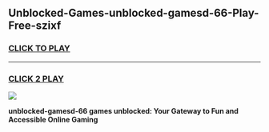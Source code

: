 
## Unblocked-Games-unblocked-gamesd-66-Play-Free-szixf
<h3>
<a href="https://premium76.site?title=unblocked-gamesd-66&ref=10A">CLICK TO PLAY</a></h3>
<hr>

<h3>
<a href="https://premium76.site?title=unblocked-gamesd-66&ref=10A">CLICK 2 PLAY</a>
  
</h3>

<a href="https://premium76.site?title=unblocked-gamesd-66&ref=10A"><img src="https://clearcache.store/games.png"></a>


**unblocked-gamesd-66 games unblocked: Your Gateway to Fun and Accessible Online Gaming**
